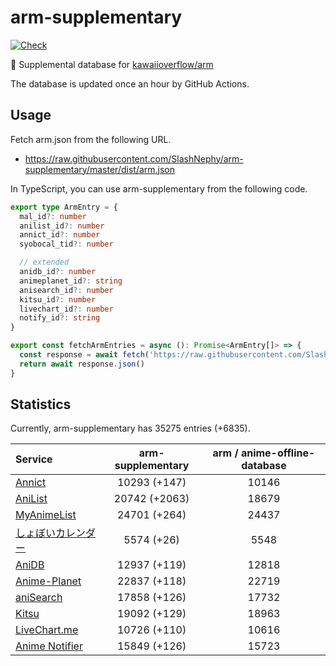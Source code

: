 # arm-supplementary

[![Check](https://github.com/SlashNephy/arm-supplementary/actions/workflows/check-node.yml/badge.svg)](https://github.com/SlashNephy/arm-supplementary/actions/workflows/check-node.yml)

💊 Supplemental database for [kawaiioverflow/arm](https://github.com/kawaiioverflow/arm)

The database is updated once an hour by GitHub Actions.

## Usage

Fetch arm.json from the following URL.

- https://raw.githubusercontent.com/SlashNephy/arm-supplementary/master/dist/arm.json

In TypeScript, you can use arm-supplementary from the following code.

```TypeScript
export type ArmEntry = {
  mal_id?: number
  anilist_id?: number
  annict_id?: number
  syobocal_tid?: number

  // extended
  anidb_id?: number
  animeplanet_id?: string
  anisearch_id?: number
  kitsu_id?: number
  livechart_id?: number
  notify_id?: string
}

export const fetchArmEntries = async (): Promise<ArmEntry[]> => {
  const response = await fetch('https://raw.githubusercontent.com/SlashNephy/arm-supplementary/master/dist/arm.json')
  return await response.json()
}
```

## Statistics

Currently, arm-supplementary has 35275 entries (+6835).

| Service                                     | arm-supplementary | arm / anime-offline-database |
| :------------------------------------------ | :---------------: | :--------------------------: |
| [Annict](https://annict.com)                |   10293 (+147)    |            10146             |
| [AniList](https://anilist.co)               |   20742 (+2063)   |            18679             |
| [MyAnimeList](https://myanimelist.net)      |   24701 (+264)    |            24437             |
| [しょぼいカレンダー](https://cal.syoboi.jp) |    5574 (+26)     |             5548             |
| [AniDB](https://anidb.net)                  |   12937 (+119)    |            12818             |
| [Anime-Planet](https://anime-planet.com)    |   22837 (+118)    |            22719             |
| [aniSearch](https://anisearch.com)          |   17858 (+126)    |            17732             |
| [Kitsu](https://kitsu.io)                   |   19092 (+129)    |            18963             |
| [LiveChart.me](https://livechart.me)        |   10726 (+110)    |            10616             |
| [Anime Notifier](https://notify.moe)        |   15849 (+126)    |            15723             |
